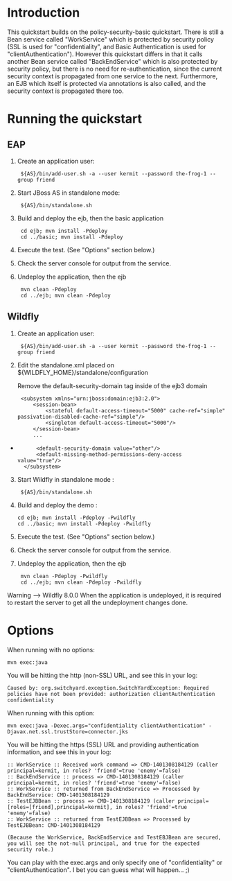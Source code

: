 Introduction
============
This quickstart builds on the policy-security-basic quickstart. There is still a Bean service
called "WorkService" which is protected by security policy (SSL is used for "confidentiality",
and Basic Authentication is used for "clientAuthentication"). However this quickstart differs
in that it calls another Bean service called "BackEndService" which is also protected by
security policy, but there is no need for re-authentication, since the current security
context is propagated from one service to the next. Furthermore, an EJB which itself is
protected via annotations is also called, and the security context is propagated there too.


Running the quickstart
======================

EAP
----------

1. Create an application user:

        ${AS}/bin/add-user.sh -a --user kermit --password the-frog-1 --group friend

2. Start JBoss AS in standalone mode:

        ${AS}/bin/standalone.sh

3. Build and deploy the ejb, then the basic application

        cd ejb; mvn install -Pdeploy
        cd ../basic; mvn install -Pdeploy

4. Execute the test. (See "Options" section below.)

5. Check the server console for output from the service.

6. Undeploy the application, then the ejb

        mvn clean -Pdeploy
        cd ../ejb; mvn clean -Pdeploy


Wildfly
----------


1. Create an application user:

        ${AS}/bin/add-user.sh -a --user kermit --password the-frog-1 --group friend

2. Edit the standalone.xml placed on ${WILDFLY_HOME}/standalone/configuration

      Remove the default-security-domain tag inside of the ejb3 domain

        <subsystem xmlns="urn:jboss:domain:ejb3:2.0">
            <session-bean>
                <stateful default-access-timeout="5000" cache-ref="simple" passivation-disabled-cache-ref="simple"/>
                <singleton default-access-timeout="5000"/>
            </session-bean>
            ... 
-           <default-security-domain value="other"/>
            <default-missing-method-permissions-deny-access value="true"/>
        </subsystem>


3. Start Wildfly in standalone mode :
    
        ${AS}/bin/standalone.sh

4. Build and deploy the demo : 

       cd ejb; mvn install -Pdeploy -Pwildfly
       cd ../basic; mvn install -Pdeploy -Pwildfly

5. Execute the test. (See "Options" section below.)

6. Check the server console for output from the service.

7. Undeploy the application, then the ejb

        mvn clean -Pdeploy -Pwildfly
        cd ../ejb; mvn clean -Pdeploy -Pwildfly

Warning --> Wildfly 8.0.0 When the application is undeployed, it is required to restart the server to get all the undeployment changes done. 



Options
=======

When running with no options:

    mvn exec:java

You will be hitting the http (non-SSL) URL, and see this in your log:

    Caused by: org.switchyard.exception.SwitchYardException: Required policies have not been provided: authorization clientAuthentication confidentiality

When running with this option:

    mvn exec:java -Dexec.args="confidentiality clientAuthentication" -Djavax.net.ssl.trustStore=connector.jks

You will be hitting the https (SSL) URL and providing authentication information, and see this in your log:

    :: WorkService :: Received work command => CMD-1401308184129 (caller principal=kermit, in roles? 'friend'=true 'enemy'=false)
    :: BackEndService :: process => CMD-1401308184129 (caller principal=kermit, in roles? 'friend'=true 'enemy'=false)
    :: WorkService :: returned from BackEndService => Processed by BackEndService: CMD-1401308184129
    :: TestEJBBean :: process => CMD-1401308184129 (caller principal=[roles=[friend],principal=kermit], in roles? 'friend'=true 'enemy'=false)
    :: WorkService :: returned from TestEJBBean => Processed by TestEJBBean: CMD-1401308184129

    (Because the WorkService, BackEndService and TestEBJBean are secured, you will see the not-null principal, and true for the expected security role.)

You can play with the exec.args and only specify one of "confidentiality" or "clientAuthentication". I bet you can guess what will happen... ;)

